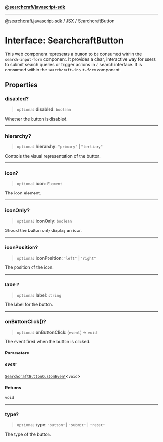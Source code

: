 [**@searchcraft/javascript-sdk**](/reference/sdk/js-vanilla/README.md)

***

[@searchcraft/javascript-sdk](/reference/sdk/js-vanilla/globals.md) / [JSX](/reference/sdk/js-vanilla/namespaces/JSX/README.md) / SearchcraftButton

# Interface: SearchcraftButton

This web component represents a button to be consumed within the `search-input-form` component.
It provides a clear, interactive way for users to submit search queries or trigger actions in a search interface.
It is consumed within the `searchcraft-input-form` component.

## Properties

### disabled?

> `optional` **disabled**: `boolean`

Whether the button is disabled.

***

### hierarchy?

> `optional` **hierarchy**: `"primary"` \| `"tertiary"`

Controls the visual representation of the button.

***

### icon?

> `optional` **icon**: `Element`

The icon element.

***

### iconOnly?

> `optional` **iconOnly**: `boolean`

Should the button only display an icon.

***

### iconPosition?

> `optional` **iconPosition**: `"left"` \| `"right"`

The position of the icon.

***

### label?

> `optional` **label**: `string`

The label for the button.

***

### onButtonClick()?

> `optional` **onButtonClick**: (`event`) => `void`

The event fired when the button is clicked.

#### Parameters

##### event

[`SearchcraftButtonCustomEvent`](/reference/sdk/js-vanilla/interfaces/SearchcraftButtonCustomEvent.md)\<`void`\>

#### Returns

`void`

***

### type?

> `optional` **type**: `"button"` \| `"submit"` \| `"reset"`

The type of the button.
